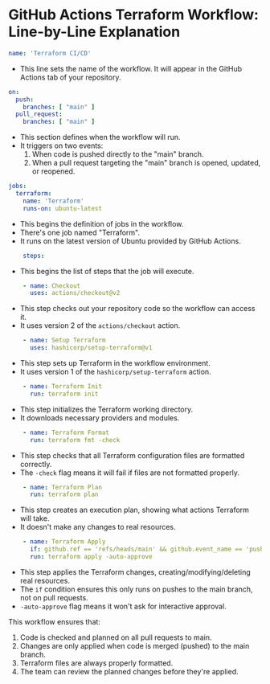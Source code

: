 # GitHub Actions Terraform Workflow: Line-by-Line Explanation

```yaml
name: 'Terraform CI/CD'
```
- This line sets the name of the workflow. It will appear in the GitHub Actions tab of your repository.

```yaml
on:
  push:
    branches: [ "main" ]
  pull_request:
    branches: [ "main" ]
```
- This section defines when the workflow will run.
- It triggers on two events:
  1. When code is pushed directly to the "main" branch.
  2. When a pull request targeting the "main" branch is opened, updated, or reopened.

```yaml
jobs:
  terraform:
    name: 'Terraform'
    runs-on: ubuntu-latest
```
- This begins the definition of jobs in the workflow.
- There's one job named "Terraform".
- It runs on the latest version of Ubuntu provided by GitHub Actions.

```yaml
    steps:
```
- This begins the list of steps that the job will execute.

```yaml
    - name: Checkout
      uses: actions/checkout@v2
```
- This step checks out your repository code so the workflow can access it.
- It uses version 2 of the `actions/checkout` action.

```yaml
    - name: Setup Terraform
      uses: hashicorp/setup-terraform@v1
```
- This step sets up Terraform in the workflow environment.
- It uses version 1 of the `hashicorp/setup-terraform` action.

```yaml
    - name: Terraform Init
      run: terraform init
```
- This step initializes the Terraform working directory.
- It downloads necessary providers and modules.

```yaml
    - name: Terraform Format
      run: terraform fmt -check
```
- This step checks that all Terraform configuration files are formatted correctly.
- The `-check` flag means it will fail if files are not formatted properly.

```yaml
    - name: Terraform Plan
      run: terraform plan
```
- This step creates an execution plan, showing what actions Terraform will take.
- It doesn't make any changes to real resources.

```yaml
    - name: Terraform Apply
      if: github.ref == 'refs/heads/main' && github.event_name == 'push'
      run: terraform apply -auto-approve
```
- This step applies the Terraform changes, creating/modifying/deleting real resources.
- The `if` condition ensures this only runs on pushes to the main branch, not on pull requests.
- `-auto-approve` flag means it won't ask for interactive approval.

This workflow ensures that:
1. Code is checked and planned on all pull requests to main.
2. Changes are only applied when code is merged (pushed) to the main branch.
3. Terraform files are always properly formatted.
4. The team can review the planned changes before they're applied.

